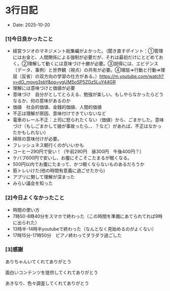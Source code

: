 # 3行日記

- Date: 2025-10-20

### [1]今日良かったこと

- 経営ラジオのマネジメント総集編がよかった。（聞き直すポイント：①管理にはお金と、人間関係による強制が必要だが、それは最初だけにとどめておく。②理解して動くには意味づけ十勝が必要。③説得には、エビデンス（データ、事例）と世界観（視点）の共有が必要。④理屈⇒行動と行動⇒理屈（反省）の双方向の学習の仕方がある。）https://m.youtube.com/watch?v=dO_movg3sbY&pp=ygUM5oSP5ZGz5LuY44GR
- 理解には意味づけと価値が必要
- 意味づけ　自分がとしてとらえる、勉強が楽しい、もしやらなかったらどうなるか、何の意味があるのか
- 価値　社会的価値、金銭的価値、人間的価値
- 不正は理解が原因、意味付けできていないなど
- 電車のレール不正：上司に怒られたくない（価値）から、ごまかした。意味づけ（もしごまかして娘が事故ったら、、？など）があれば、不正はなかったかもしれない）
- 掃除の意味付けが必要。
- フレッシュネス朝行くのがいいかも
- コーヒー290円で安い！（午前290円　昼300円　午後400円？）
- ケバブ600円で安いし、お腹にそこそこたまるが眠くなる。
- 500円以内でお腹にたまって、かつ眠くならないものあるだろうか
- 筋トレいけた(他の時間有意義に過ごせたから)
- アプリに関して理解が深まった
- みらい議会を知った


### [2]今日よくなかったこと

- 時間の使い方
- 7時50-8時40分をスマホで終わった（この時間を準備にあてられてれば9時に出られた）
- 13時半-14時半youtubeで終わった（なんとなく見始めるのがよくない）
- 17時15分-17時50分　ピアノ終わってダラダラ過ごした




### [3]感謝

ありちゃんいてくれてありがとう

面白いコンテンツを提供してくれてありがとう

あきなり、色々調査してくれてありがとう

